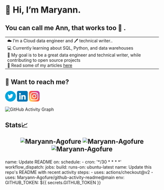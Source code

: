 # 👋 Hi, I’m Maryann. 
## You can call me Ann, that works too 👀 .
<table>
<tr>
  <td valign="center">
    ☁️ I’m a Cloud data engineer and 🖊️ technical writer..<br />💻 Currently learning about SQL, Python, and data warehouses<br />  🎯 My goal is to be a great data engineer and technical writer, while contributing to open source projects <br /> 📑 Read some of my articles <a href="https://medium.com/me/stories/public">here</a>
<td >
 </table>
  
## 🤙 Want to reach me?

  <a href="https://twitter.com/Mary_Annie__"><img src="./twitter.png" width="35" alt="Twitter"/></a> 
  <a href="https://www.linkedin.com/in/agofure-maryann-67b144164/"><img src="./linkedin.png" width="35" alt="LinkedIn"/></a> 
  <a href="https://www.instagram.com/mayrheeann_/"><img src="./instagram.png" width="35" alt="Instagram"/></a>
  
  ![GitHub Activity Graph](https://activity-graph.herokuapp.com/graph?username=Maryann-Agofure&theme=dracula&hide_border=true)
  ## Stats📈 <p align="center"> <img width="40%" src="https://github-readme-stats.vercel.app/api/top-langs?username=Maryann-Agofure&show_icons=true&theme=dracula&title_color=ff8000&text_color=ffffff&bg_color=6a6a6a&locale=en&layout=compact&hide_border=true" alt="Maryann-Agofure" />  <img width="48%" src="https://github-readme-stats.vercel.app/api?username=Maryann-Agofure&show_icons=true&theme=dracula&title_color=ff8000&text_color=ffffff&bg_color=6a6a6a&locale=en&hide_border=true" alt="Maryann-Agofure" /> <img width="48%" src="https://github-readme-streak-stats.herokuapp.com/?user=Maryann-Agofure&theme=highcontrast&hide_border=true" alt="Maryann-Agofure" /> </p>

name: Update README
on:
  schedule:
    - cron: '*/30 * * * *'
  workflow_dispatch:
jobs:
  build:
    runs-on: ubuntu-latest
    name: Update this repo's README with recent activity
    steps:
      - uses: actions/checkout@v2
      - uses: Maryann-Agofure/github-activity-readme@main
        env:
          GITHUB_TOKEN: ${{ secrets.GITHUB_TOKEN }}
<!---
Maryann-Agofure/Maryann-Agofure is a ✨ special ✨ repository because its `README.md` (this file) appears on your GitHub profile.
You can click the Preview link to take a look at your changes.
<a href="https://www.flaticon.com/free-icons/linkedin" title="linkedin icons">Linkedin icons created by riajulislam - Flaticon</a>
<a href="https://www.flaticon.com/free-icons/instagram" title="instagram icons">Instagram icons created by Pixel perfect - Flaticon</a>
<a href="https://www.flaticon.com/free-icons/social" title="social icons">Social icons created by riajulislam - Flaticon</a>
--->
